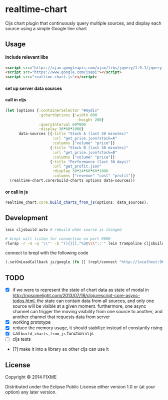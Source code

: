 # realtime-chart

Cljs chart plugin that continuously query multiple sources, and display each source using a simple Google line chart

## Usage
#### include relevant libs
```html
<script src="https://ajax.googleapis.com/ajax/libs/jquery/1.9.1/jquery.min.js"></script>
<script src="https://www.google.com/jsapi"></script>
<script src="realtime-chart.js"></script>
```

#### set up server data sources


#### call in cljs
```clj
(let [options {:containerSelector "#mydiv"
               :gchartOptions {:width 600 
                                :height 200}
               :queryInterval 60*000
               :display 30*60*1000}
      data-sources [{:title "Stock A (last 30 minutes)"
                     :url "get_price.json?stock=A"
                     :columns ["volume" "price"]}
                    {:title "Stock B (last 30 minutes)"
                     :url "get_price.json?stock=B"
                     :columns ["volume" "price"]}
                    {:title "Performance (last 30 days)"
                     :url "get_profit.json"
                     :display 30*24*60*60*1000
                     :columns ["revenue" "cost" "profit"]}
  (realtime-chart.core/build-charts options data-sources))
```
#### or call in js
```js
realtime_chart.core.build_charts_from_js(options, data_sources);
```

## Development
```sh
lein cljsbuild auto # rebuild when source is changed

# brepl will listen for connection on port 9000
rlwrap -r -m -q '\\"' -b "(){}[],^%3@\\\";:'" lein trampoline cljsbuild repl-listen
```
connect to brepl with the following code
```clj
(.setOnLoadCallback js/google (fn [] (repl/connect "http://localhost:9000/repl")))
```

## TODO
- [x] if we were to represent the state of chart data as state of modal in http://rigsomelight.com/2013/07/18/clojurescript-core-async-todos.html, the state can contain data from all sources, and only one source will be visible at a given moment. furthermore, one async channel can trigger the moving visibility from one source to another, and another channel that requests data from server
- [x] working prototype
- [x] reduce the memory usage, it should stabilize instead of constantly rising
- [x] call ```build_charts_from_js``` function in js
- [ ] cljs tests
- [?] make it into a library so other cljs can use it

## License

Copyright © 2014 FIXME

Distributed under the Eclipse Public License either version 1.0 or (at
your option) any later version.

